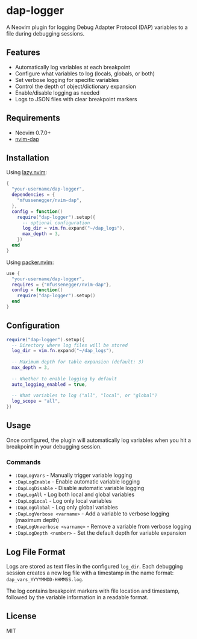 # dap-logger

A Neovim plugin for logging Debug Adapter Protocol (DAP) variables to a file during debugging sessions.

## Features

- Automatically log variables at each breakpoint
- Configure what variables to log (locals, globals, or both)
- Set verbose logging for specific variables
- Control the depth of object/dictionary expansion
- Enable/disable logging as needed
- Logs to JSON files with clear breakpoint markers

## Requirements

- Neovim 0.7.0+
- [nvim-dap](https://github.com/mfussenegger/nvim-dap)

## Installation

Using [lazy.nvim](https://github.com/folke/lazy.nvim):

```lua
{
  "your-username/dap-logger",
  dependencies = {
    "mfussenegger/nvim-dap",
  },
  config = function()
    require("dap-logger").setup({
      -- optional configuration
      log_dir = vim.fn.expand("~/dap_logs"),
      max_depth = 3,
    })
  end
}
```

Using [packer.nvim](https://github.com/wbthomason/packer.nvim):

```lua
use {
  "your-username/dap-logger",
  requires = {"mfussenegger/nvim-dap"},
  config = function()
    require("dap-logger").setup()
  end
}
```

## Configuration

```lua
require("dap-logger").setup({
  -- Directory where log files will be stored
  log_dir = vim.fn.expand("~/dap_logs"),
  
  -- Maximum depth for table expansion (default: 3)
  max_depth = 3,
  
  -- Whether to enable logging by default
  auto_logging_enabled = true,
  
  -- What variables to log ("all", "local", or "global")
  log_scope = "all",
})
```

## Usage

Once configured, the plugin will automatically log variables when you hit a breakpoint in your debugging session.

### Commands

- `:DapLogVars` - Manually trigger variable logging
- `:DapLogEnable` - Enable automatic variable logging
- `:DapLogDisable` - Disable automatic variable logging
- `:DapLogAll` - Log both local and global variables
- `:DapLogLocal` - Log only local variables
- `:DapLogGlobal` - Log only global variables
- `:DapLogVerbose <varname>` - Add a variable to verbose logging (maximum depth)
- `:DapLogUnverbose <varname>` - Remove a variable from verbose logging
- `:DapLogDepth <number>` - Set the default depth for variable expansion

## Log File Format

Logs are stored as text files in the configured `log_dir`. Each debugging session creates a new log file with a timestamp in the name format: `dap_vars_YYYYMMDD-HHMMSS.log`.

The log contains breakpoint markers with file location and timestamp, followed by the variable information in a readable format.

## License

MIT
